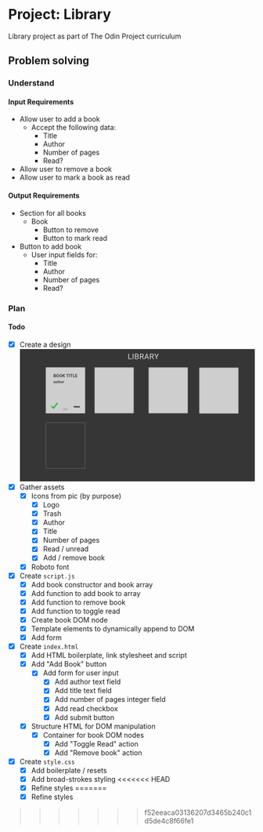 # Project: Library

Library project as part of The Odin Project curriculum

## Problem solving

### Understand

#### Input Requirements

- Allow user to add a book
	- Accept the following data:
		- Title
		- Author
		- Number of pages
		- Read?
- Allow user to remove a book
- Allow user to mark a book as read

#### Output Requirements

- Section for all books
	- Book
		- Button to remove
		- Button to mark read
- Button to add book
	- User input fields for:
		- Title 
		- Author
		- Number of pages
		- Read?

### Plan

#### Todo

- [x] Create a design  ![design reference draft](./resources/images/design-reference-draft.png)
- [x] Gather assets
  - [x] Icons from pic (by purpose)
    - [x] Logo
    - [x] Trash
    - [x] Author
    - [x] Title
    - [x] Number of pages
    - [x] Read / unread
    - [x] Add / remove book
  - [x] Roboto font

- [x] Create `script.js`
	- [x] Add book constructor and book array
	- [x] Add function to add book to array
	- [x] Add function to remove book
	- [x] Add function to toggle read
	- [x] Create book DOM node
	- [x] Template elements to dynamically append to DOM
	- [x] Add form
- [x] Create `index.html`
	- [x] Add HTML boilerplate, link stylesheet and script
	- [x] Add "Add Book" button
		- [x] Add form for user input
			- [x] Add author text field
			- [x] Add title text field
			- [x] Add number of pages integer field
			- [x] Add read checkbox
			- [x] Add submit button
	- [x] Structure HTML for DOM manipulation
		- [x] Container for book DOM nodes
			- [x] Add "Toggle Read" action
			- [x] Add "Remove book" action
- [x] Create `style.css`
	- [x] Add boilerplate / resets
	- [x] Add broad-strokes styling
<<<<<<< HEAD
	- [x] Refine styles
=======
	- [x] Refine styles
>>>>>>> f52eeaca03136207d3465b240c1d5de4c8f66fe1

